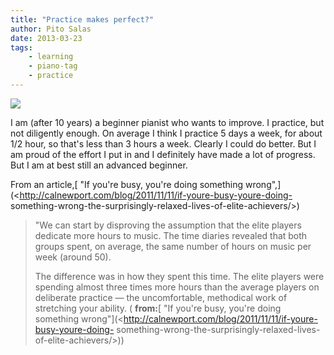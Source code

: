 ```yaml
---
title: "Practice makes perfect?"
author: Pito Salas
date: 2013-03-23
tags:
    - learning
    - piano-tag
    - practice
---
```




![](https://i0.wp.com/www.cjspianos.com/piano_player.jpg?w=584)

I am (after 10 years) a beginner pianist who wants to improve. I practice, but
not diligently enough. On average I think I practice 5 days a week, for about
1/2 hour, so that's less than 3 hours a week. Clearly I could do better. But I
am proud of the effort I put in and I definitely have made a lot of progress.
But I am at best still an advanced beginner.

From an article,[ "If you're busy, you're doing something
wrong",](<http://calnewport.com/blog/2011/11/11/if-youre-busy-youre-doing-
something-wrong-the-surprisingly-relaxed-lives-of-elite-achievers/>)

> "We can start by disproving the assumption that the elite players dedicate
> more hours to music. The time diaries revealed that both groups spent, on
> average, the same number of hours on music per week (around 50).
>
> The difference was in how they spent this time. The elite players were
> spending almost three times more hours than the average players on
> deliberate practice — the uncomfortable, methodical work of stretching your
> ability. ( **from:**[ "If you're busy, you're doing something
> wrong"](<http://calnewport.com/blog/2011/11/11/if-youre-busy-youre-doing-
> something-wrong-the-surprisingly-relaxed-lives-of-elite-achievers/>))


